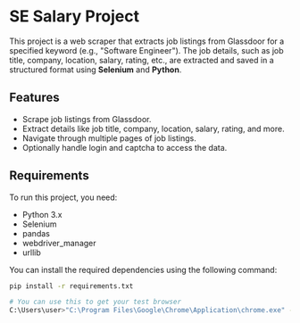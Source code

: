 # SE Salary Project

This project is a web scraper that extracts job listings from Glassdoor for a specified keyword (e.g., "Software Engineer"). The job details, such as job title, company, location, salary, rating, etc., are extracted and saved in a structured format using **Selenium** and **Python**.

## Features

- Scrape job listings from Glassdoor.
- Extract details like job title, company, location, salary, rating, and more.
- Navigate through multiple pages of job listings.
- Optionally handle login and captcha to access the data.

## Requirements

To run this project, you need:

- Python 3.x
- Selenium
- pandas
- webdriver_manager
- urllib

You can install the required dependencies using the following command:
```bash
pip install -r requirements.txt

# You can use this to get your test browser
C:\Users\user>"C:\Program Files\Google\Chrome\Application\chrome.exe" --remote-debugging-port=9222 --user-data-dir="C:\Users\user\ChromeDebug"

